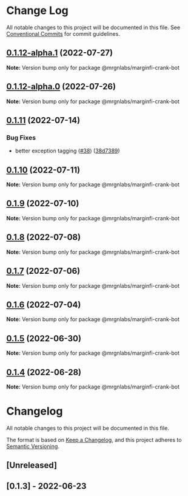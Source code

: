 # Change Log

All notable changes to this project will be documented in this file.
See [Conventional Commits](https://conventionalcommits.org) for commit guidelines.

## [0.1.12-alpha.1](https://github.com/mrgnlabs/marginfi-sdk/compare/@mrgnlabs/marginfi-crank-bot@0.1.12-alpha.0...@mrgnlabs/marginfi-crank-bot@0.1.12-alpha.1) (2022-07-27)

**Note:** Version bump only for package @mrgnlabs/marginfi-crank-bot





## [0.1.12-alpha.0](https://github.com/mrgnlabs/marginfi-sdk/compare/@mrgnlabs/marginfi-crank-bot@0.1.11...@mrgnlabs/marginfi-crank-bot@0.1.12-alpha.0) (2022-07-26)

**Note:** Version bump only for package @mrgnlabs/marginfi-crank-bot





## [0.1.11](https://github.com/mrgnlabs/marginfi-sdk/compare/@mrgnlabs/marginfi-crank-bot@0.1.10...@mrgnlabs/marginfi-crank-bot@0.1.11) (2022-07-14)


### Bug Fixes

* better exception tagging ([#38](https://github.com/mrgnlabs/marginfi-sdk/issues/38)) ([38d7389](https://github.com/mrgnlabs/marginfi-sdk/commit/38d7389e60689d99b3a281b5a2a02ddd15344421))





## [0.1.10](https://github.com/mrgnlabs/marginfi-sdk/compare/@mrgnlabs/marginfi-crank-bot@0.1.9...@mrgnlabs/marginfi-crank-bot@0.1.10) (2022-07-11)

**Note:** Version bump only for package @mrgnlabs/marginfi-crank-bot





## [0.1.9](https://github.com/mrgnlabs/marginfi-sdk/compare/@mrgnlabs/marginfi-crank-bot@0.1.8...@mrgnlabs/marginfi-crank-bot@0.1.9) (2022-07-10)

**Note:** Version bump only for package @mrgnlabs/marginfi-crank-bot





## [0.1.8](https://github.com/mrgnlabs/marginfi-sdk/compare/@mrgnlabs/marginfi-crank-bot@0.1.7...@mrgnlabs/marginfi-crank-bot@0.1.8) (2022-07-08)

**Note:** Version bump only for package @mrgnlabs/marginfi-crank-bot





## [0.1.7](https://github.com/mrgnlabs/marginfi-sdk/compare/@mrgnlabs/marginfi-crank-bot@0.1.6...@mrgnlabs/marginfi-crank-bot@0.1.7) (2022-07-06)

**Note:** Version bump only for package @mrgnlabs/marginfi-crank-bot





## [0.1.6](https://github.com/mrgnlabs/marginfi-sdk/compare/@mrgnlabs/marginfi-crank-bot@0.1.5...@mrgnlabs/marginfi-crank-bot@0.1.6) (2022-07-04)

**Note:** Version bump only for package @mrgnlabs/marginfi-crank-bot





## [0.1.5](https://github.com/mrgnlabs/marginfi-sdk/compare/@mrgnlabs/marginfi-crank-bot@0.1.4...@mrgnlabs/marginfi-crank-bot@0.1.5) (2022-06-30)

**Note:** Version bump only for package @mrgnlabs/marginfi-crank-bot





## [0.1.4](https://github.com/mrgnlabs/marginfi-sdk/compare/@mrgnlabs/marginfi-crank-bot@0.1.3...@mrgnlabs/marginfi-crank-bot@0.1.4) (2022-06-28)

**Note:** Version bump only for package @mrgnlabs/marginfi-crank-bot





# Changelog

All notable changes to this project will be documented in this file.

The format is based on [Keep a Changelog](https://keepachangelog.com/en/1.0.0/),
and this project adheres to [Semantic Versioning](https://semver.org/spec/v2.0.0.html).

## [Unreleased]

## [0.1.3] - 2022-06-23
